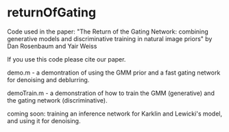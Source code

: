 # returnOfGating
Code used in the paper: 
"The Return of the Gating Network: combining generative models and discriminative training in natural image priors" 
by Dan Rosenbaum and Yair Weiss

If you use this code please cite our paper. 


demo.m - a demontration of using the GMM prior and a fast gating network 
         for denoising and deblurring.

demoTrain.m - a demonstration of how to train the GMM (generative) 
              and the gating network (discriminative).


coming soon: training an inference network for Karklin and Lewicki's model,
             and using it for denoising. 
